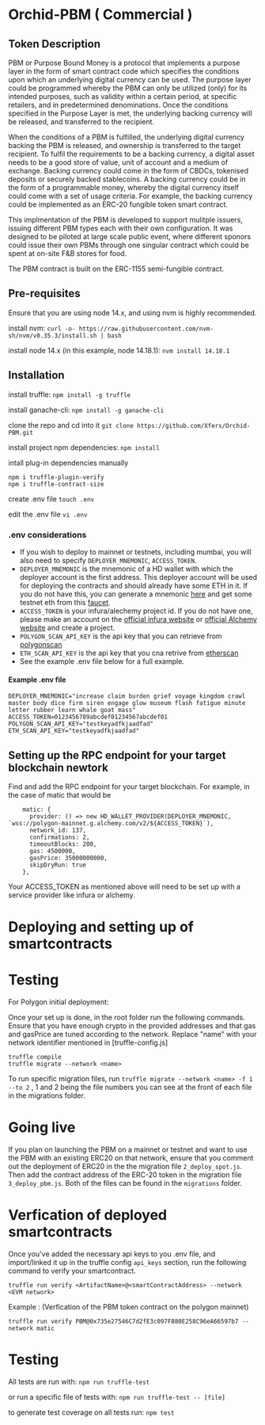 # Orchid-PBM ( Commercial )

## Token Description
PBM or Purpose Bound Money is a protocol that implements a purpose layer in the form of smart contract code which specifies the conditions upon which an underlying digital currency can be used. The purpose layer could be programmed whereby the PBM can only be utilized (only) for its intended purposes, such as validity within a certain period, at specific retailers, and in predetermined denominations. Once the conditions specified in the Purpose Layer is met, the underlying backing currency will be released, and transferred to the recipient. 

When the conditions of a PBM is fulfilled, the underlying digital currency backing the PBM is released, and ownership is transferred to the target recipient. To fulfil the requirements to be a backing currency, a digital asset needs to be a good store of value, unit of account and a medium of exchange. Backing currency could come in the form of CBDCs, tokenised deposits or securely backed stablecoins. A backing currency could be in the form of a programmable money, whereby the digital currency itself could come with a set of usage criteria. For example, the backing currency could be implemented as an ERC-20 fungible token smart contract.

This implmentation of the PBM is developed to support mulitple issuers, issuing different PBM types each with their own configuration. It was designed to be piloted at large scale public event, where different sponors could issue their own PBMs through one singular contract which could be spent at on-site F&B stores for food. 

The PBM contract is built on the  ERC-1155 semi-fungible contract. 

## Pre-requisites
Ensure that you are using node 14.x, and using nvm is highly recommended. 

install nvm:
`curl -o- https://raw.githubusercontent.com/nvm-sh/nvm/v0.35.3/install.sh | bash`

install node 14.x (in this example, node 14.18.1):
`nvm install 14.18.1`
## Installation
install truffle:
`npm install -g truffle`

install ganache-cli:
`npm install -g ganache-cli`

clone the repo and cd into it
`git clone https://github.com/Xfers/Orchid-PBM.git`

install project npm dependencies:
`npm install`

intall plug-in dependencies manually
```
npm i truffle-plugin-verify
npm i truffle-contract-size
```

create .env file
`touch .env`

edit the .env file
`vi .env`


### .env considerations

-   If you wish to deploy to mainnet or testnets, including mumbai, you will also need to specify `DEPLOYER_MNEMONIC`, `ACCESS_TOKEN`.
-   `DEPLOYER_MNEMONIC` is the mnemonic of a HD wallet with which the deployer account is the first address. This deployer account will be used for deploying the contracts and should already have some ETH in it. If you do not have this, you can generate a mnemonic [here](https://iancoleman.io/bip39/#english) and get some testnet eth from this [faucet](https://faucet.metamask.io/).
-   `ACCESS_TOKEN` is your infura/alechemy project id. If you do not have one, please make an account on the [official infura website](https://infura.io/) or [official Alchemy website](https://dashboard.alchemyapi.io/) and create a project.
-   `POLYGON_SCAN_API_KEY` is the api key that you can retrieve from [polygonscan](https://polygonscan.com/myapikey)
-   `ETH_SCAN_API_KEY` is the api key that you cna retrive from [etherscan](httsp://etherscan.com/myapikey)
-   See the example .env file below for a full example.

#### Example .env file
```
DEPLOYER_MNEMONIC="increase claim burden grief voyage kingdom crawl master body dice firm siren engage glow museum flash fatigue minute letter rubber learn whale goat mass"
ACCESS_TOKEN=0123456789abcdef01234567abcdef01
POLYGON_SCAN_API_KEY="testkeyadfkjaadfad"
ETH_SCAN_API_KEY="testkeyadfkjaadfad"
```
## Setting up the RPC endpoint for your target blockchain newtork
Find and add the RPC endpoint for your target blockchain. For example, in the case of matic that would be 
```
    matic: {
      provider: () => new HD_WALLET_PROVIDER(DEPLOYER_MNEMONIC, `wss://polygon-mainnet.g.alchemy.com/v2/${ACCESS_TOKEN}`),
      network_id: 137,
      confirmations: 2,
      timeoutBlocks: 200,
      gas: 4500000,
      gasPrice: 35000000000,
      skipDryRun: true
    },

```
Your ACCESS_TOKEN as mentioned above will need to be set up with a service provider like infura or alchemy. 

# Deploying and setting up of smartcontracts

# Testing

For Polygon initial deployment:

Once your set up is done, in the root folder run the following commands. 
Ensure that you have enough crypto in the provided addresses and that gas and gasPrice are tuned according to the network. 
Replace "name" with your network identifier mentioned in [truffle-config.js]
```
truffle compile 
truffle migrate --network <name>
```

To run specific migration files, run `truffle migrate --network <name> -f 1 --to 2` , 1 and 2 being the file numbers you can see at the front of each file in the migrations folder.

# Going live 

If you plan on launching the PBM on a mainnet or testnet and want to use the PBM with an existing ERC20 on that network, ensure that you comment out the deployment of ERC20 in the the migration file `2_deploy_spot.js`. Then add the contract address of the ERC-20 token in the migration file `3_deploy_pbm.js`.  Both of the files can be found in the `migrations` folder. 

# Verfication of deployed smartcontracts 
Once you've added the necessary api keys to you .env file, and import/linked it up in the truffle config `api_keys` section, run the following command to verify your smartcontract. 

```
truffle run verify <ArtifactName>@<smartContractAddress> --network <EVM network>
```
Example : (Verfication of the PBM token contract on the polygon mainnet)
```
truffle run verify PBM@0x735e27546C7d2fE3c097F880E258C96eA66597b7 --network matic
```
# Testing

All tests are run with:
`npm run truffle-test`

or run a specific file of tests with:
`npm run truffle-test -- [file]`

to generate test coverage on all tests run:
`npm test`